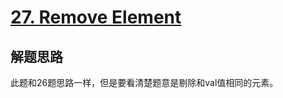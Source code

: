 # [27. Remove Element](https://leetcode-cn.com/problems/remove-element/)

## 解题思路

此题和26题思路一样，但是要看清楚题意是剔除和val值相同的元素。